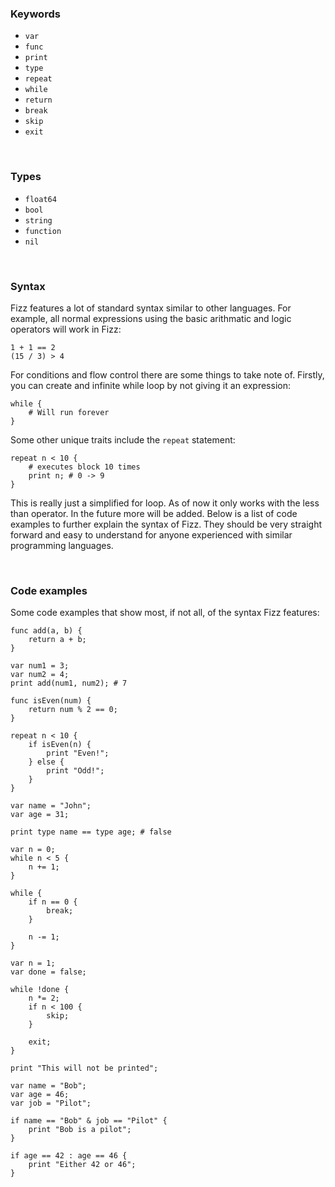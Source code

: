 ### **Keywords**

- `var`
- `func`
- `print`
- `type`
- `repeat`
- `while`
- `return`
- `break`
- `skip`
- `exit`

<br>

### **Types**

- `float64`
- `bool`
- `string`
- `function`
- `nil`

<br>

### **Syntax**

Fizz features a lot of standard syntax similar to other languages. For example, all normal expressions using the basic arithmatic and logic operators will work in Fizz:

`1 + 1 == 2` <br>
`(15 / 3) > 4`

For conditions and flow control there are some things to take note of. Firstly, you can create and infinite while loop by not giving it an expression:

```
while {
    # Will run forever
}
```

Some other unique traits include the `repeat` statement:

```
repeat n < 10 {
    # executes block 10 times
    print n; # 0 -> 9
}
```

This is really just a simplified for loop. As of now it only works with the less than operator. In the future more will be added. Below is a list of code examples to further explain the syntax of Fizz. They should be very straight forward and easy to understand for anyone experienced with similar programming languages.

<br>

### **Code examples**

Some code examples that show most, if not all, of the syntax Fizz features:

```
func add(a, b) {
    return a + b;
}

var num1 = 3;
var num2 = 4;
print add(num1, num2); # 7
```

```
func isEven(num) {
    return num % 2 == 0;
}

repeat n < 10 {
    if isEven(n) {
        print "Even!";
    } else {
        print "Odd!";
    }
}
```

```
var name = "John";
var age = 31;

print type name == type age; # false
```

```
var n = 0;
while n < 5 {
    n += 1;
}

while {
    if n == 0 {
        break;
    }

    n -= 1;
}
```

```
var n = 1;
var done = false;

while !done {
    n *= 2;
    if n < 100 {
        skip;
    }

    exit;
}

print "This will not be printed";
```

```
var name = "Bob";
var age = 46;
var job = "Pilot";

if name == "Bob" & job == "Pilot" {
    print "Bob is a pilot";
}

if age == 42 : age == 46 {
    print "Either 42 or 46";
}

```
